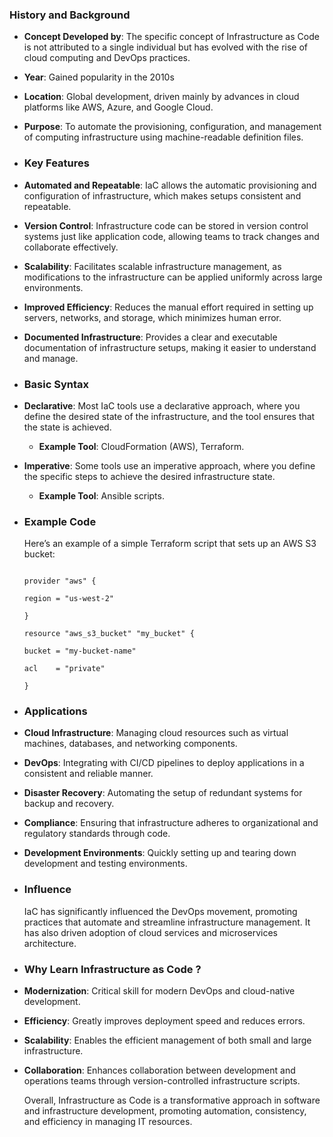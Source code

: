 ### **History and Background**
- **Concept Developed by**: The specific concept of Infrastructure as Code is not attributed to a single individual but has evolved with the rise of cloud computing and DevOps practices.
- **Year**: Gained popularity in the 2010s
- **Location**: Global development, driven mainly by advances in cloud platforms like AWS, Azure, and Google Cloud.
- **Purpose**: To automate the provisioning, configuration, and management of computing infrastructure using machine-readable definition files.
- ### **Key Features**
- **Automated and Repeatable**: IaC allows the automatic provisioning and configuration of infrastructure, which makes setups consistent and repeatable.
- **Version Control**: Infrastructure code can be stored in version control systems just like application code, allowing teams to track changes and collaborate effectively.
- **Scalability**: Facilitates scalable infrastructure management, as modifications to the infrastructure can be applied uniformly across large environments.
- **Improved Efficiency**: Reduces the manual effort required in setting up servers, networks, and storage, which minimizes human error.
- **Documented Infrastructure**: Provides a clear and executable documentation of infrastructure setups, making it easier to understand and manage.
- ### **Basic Syntax**
- **Declarative**: Most IaC tools use a declarative approach, where you define the desired state of the infrastructure, and the tool ensures that the state is achieved.
	- **Example Tool**: CloudFormation (AWS), Terraform.
- **Imperative**: Some tools use an imperative approach, where you define the specific steps to achieve the desired infrastructure state.
	- **Example Tool**: Ansible scripts.
- ### **Example Code**
  
  Here’s an example of a simple Terraform script that sets up an AWS S3 bucket:
  
  ```hcl
  
  provider "aws" {
  
  region = "us-west-2"
  
  }
  
  resource "aws_s3_bucket" "my_bucket" {
  
  bucket = "my-bucket-name"
  
  acl    = "private"
  
  }
  
  ```
- ### **Applications**
- **Cloud Infrastructure**: Managing cloud resources such as virtual machines, databases, and networking components.
- **DevOps**: Integrating with CI/CD pipelines to deploy applications in a consistent and reliable manner.
- **Disaster Recovery**: Automating the setup of redundant systems for backup and recovery.
- **Compliance**: Ensuring that infrastructure adheres to organizational and regulatory standards through code.
- **Development Environments**: Quickly setting up and tearing down development and testing environments.
- ### **Influence**
  
  IaC has significantly influenced the DevOps movement, promoting practices that automate and streamline infrastructure management. It has also driven adoption of cloud services and microservices architecture.
- ### **Why Learn Infrastructure as Code ?**
- **Modernization**: Critical skill for modern DevOps and cloud-native development.
- **Efficiency**: Greatly improves deployment speed and reduces errors.
- **Scalability**: Enables the efficient management of both small and large infrastructure.
- **Collaboration**: Enhances collaboration between development and operations teams through version-controlled infrastructure scripts.
  
  Overall, Infrastructure as Code is a transformative approach in software and infrastructure development, promoting automation, consistency, and efficiency in managing IT resources.